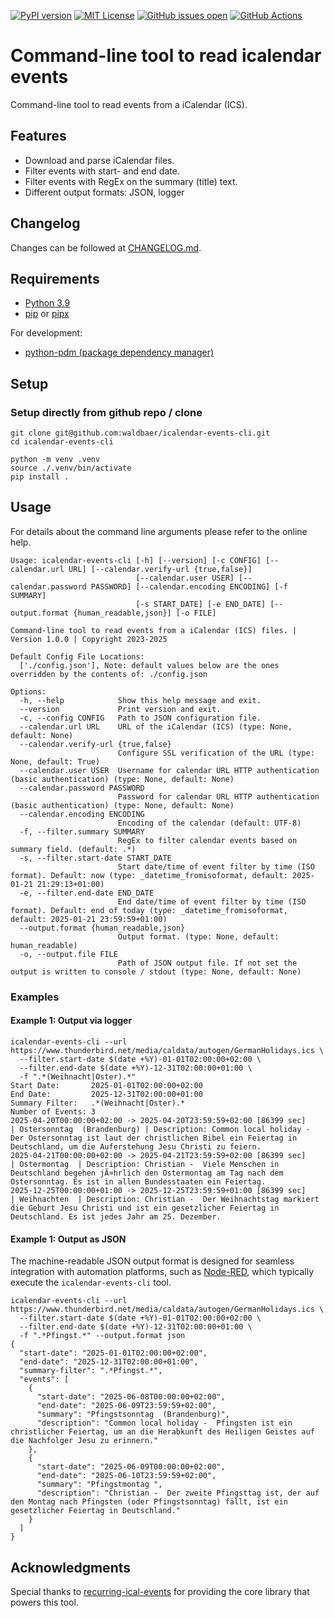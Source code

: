 [![PyPI version](https://badge.fury.io/py/icalendar-events-cli.svg)](https://badge.fury.io/py/icalendar-events-cli)
[![MIT License](https://img.shields.io/github/license/waldbaer/icalendar-events-cli?style=flat-square)](https://opensource.org/licenses/MIT)
[![GitHub issues open](https://img.shields.io/github/issues/waldbaer/icalendar-events-cli?style=flat-square)](https://github.com/waldbaer/icalendar-events-cli/issues)
[![GitHub Actions](https://github.com/waldbaer/icalendar-events-cli/actions/workflows/python-pdm.yml/badge.svg?branch=master)](https://github.com/waldbaer/icalendar-events-cli/actions/workflows/python-pdm.yml)


# Command-line tool to read icalendar events

Command-line tool to read events from a iCalendar (ICS).

## Features ##
- Download and parse iCalendar files.
- Filter events with start- and end date.
- Filter events with RegEx on the summary (title) text.
- Different output formats: JSON, logger

## Changelog
Changes can be followed at [CHANGELOG.md](https://github.com/waldbaer/icalendar-events-cli/blob/master/CHANGELOG.md).

## Requirements ##

 - [Python 3.9](https://www.python.org/)
 - [pip](https://pip.pypa.io/) or [pipx](https://pipx.pypa.io/stable/)

 For development:
 - [python-pdm (package dependency manager)](https://pdm-project.org/)

## Setup

### Setup directly from github repo / clone
```
git clone git@github.com:waldbaer/icalendar-events-cli.git
cd icalendar-events-cli

python -m venv .venv
source ./.venv/bin/activate
pip install .
```

## Usage

For details about the command line arguments please refer to the online help.

```
Usage: icalendar-events-cli [-h] [--version] [-c CONFIG] [--calendar.url URL] [--calendar.verify-url {true,false}]
                            [--calendar.user USER] [--calendar.password PASSWORD] [--calendar.encoding ENCODING] [-f SUMMARY]
                            [-s START_DATE] [-e END_DATE] [--output.format {human_readable,json}] [-o FILE]

Command-line tool to read events from a iCalendar (ICS) files. | Version 1.0.0 | Copyright 2023-2025

Default Config File Locations:
  ['./config.json'], Note: default values below are the ones overridden by the contents of: ./config.json

Options:
  -h, --help            Show this help message and exit.
  --version             Print version and exit.
  -c, --config CONFIG   Path to JSON configuration file.
  --calendar.url URL    URL of the iCalendar (ICS) (type: None, default: None)
  --calendar.verify-url {true,false}
                        Configure SSL verification of the URL (type: None, default: True)
  --calendar.user USER  Username for calendar URL HTTP authentication (basic authentication) (type: None, default: None)
  --calendar.password PASSWORD
                        Password for calendar URL HTTP authentication (basic authentication) (type: None, default: None)
  --calendar.encoding ENCODING
                        Encoding of the calendar (default: UTF-8)
  -f, --filter.summary SUMMARY
                        RegEx to filter calendar events based on summary field. (default: .*)
  -s, --filter.start-date START_DATE
                        Start date/time of event filter by time (ISO format). Default: now (type: _datetime_fromisoformat, default: 2025-01-21 21:29:13+01:00)
  -e, --filter.end-date END_DATE
                        End date/time of event filter by time (ISO format). Default: end of today (type: _datetime_fromisoformat, default: 2025-01-21 23:59:59+01:00)
  --output.format {human_readable,json}
                        Output format. (type: None, default: human_readable)
  -o, --output.file FILE
                        Path of JSON output file. If not set the output is written to console / stdout (type: None, default: None)

```

### Examples

#### Example 1: Output via logger

```
icalendar-events-cli --url https://www.thunderbird.net/media/caldata/autogen/GermanHolidays.ics \
  --filter.start-date $(date +%Y)-01-01T02:00:00+02:00 \
  --filter.end-date $(date +%Y)-12-31T02:00:00+01:00 \
  -f ".*(Weihnacht|Oster).*"
Start Date:       2025-01-01T02:00:00+02:00
End Date:         2025-12-31T02:00:00+01:00
Summary Filter:   .*(Weihnacht|Oster).*
Number of Events: 3
2025-04-20T00:00:00+02:00 -> 2025-04-20T23:59:59+02:00 [86399 sec]     | Ostersonntag  (Brandenburg) | Description: Common local holiday -  Der Ostersonntag ist laut der christlichen Bibel ein Feiertag in Deutschland, um die Auferstehung Jesu Christi zu feiern.
2025-04-21T00:00:00+02:00 -> 2025-04-21T23:59:59+02:00 [86399 sec]     | Ostermontag  | Description: Christian -  Viele Menschen in Deutschland begehen jÃ¤hrlich den Ostermontag am Tag nach dem Ostersonntag. Es ist in allen Bundesstaaten ein Feiertag.
2025-12-25T00:00:00+01:00 -> 2025-12-25T23:59:59+01:00 [86399 sec]     | Weihnachten  | Description: Christian -  Der Weihnachtstag markiert die Geburt Jesu Christi und ist ein gesetzlicher Feiertag in Deutschland. Es ist jedes Jahr am 25. Dezember.
```

#### Example 1: Output as JSON

The machine-readable JSON output format is designed for seamless integration with automation platforms, such as [Node-RED](https://nodered.org/), which typically execute the `icalendar-events-cli` tool.

```
icalendar-events-cli --url https://www.thunderbird.net/media/caldata/autogen/GermanHolidays.ics \
  --filter.start-date $(date +%Y)-01-01T02:00:00+02:00 \
  --filter.end-date $(date +%Y)-12-31T02:00:00+01:00 \
  -f ".*Pfingst.*" --output.format json
{
  "start-date": "2025-01-01T02:00:00+02:00",
  "end-date": "2025-12-31T02:00:00+01:00",
  "summary-filter": ".*Pfingst.*",
  "events": [
    {
      "start-date": "2025-06-08T00:00:00+02:00",
      "end-date": "2025-06-09T23:59:59+02:00",
      "summary": "Pfingstsonntag  (Brandenburg)",
      "description": "Common local holiday -  Pfingsten ist ein christlicher Feiertag, um an die Herabkunft des Heiligen Geistes auf die Nachfolger Jesu zu erinnern."
    },
    {
      "start-date": "2025-06-09T00:00:00+02:00",
      "end-date": "2025-06-10T23:59:59+02:00",
      "summary": "Pfingstmontag ",
      "description": "Christian -  Der zweite Pfingsttag ist, der auf den Montag nach Pfingsten (oder Pfingstsonntag) fällt, ist ein gesetzlicher Feiertag in Deutschland."
    }
  ]
}
```

## Acknowledgments
Special thanks to [recurring-ical-events](https://github.com/niccokunzmann/python-recurring-ical-events) for providing
the core library that powers this tool.

